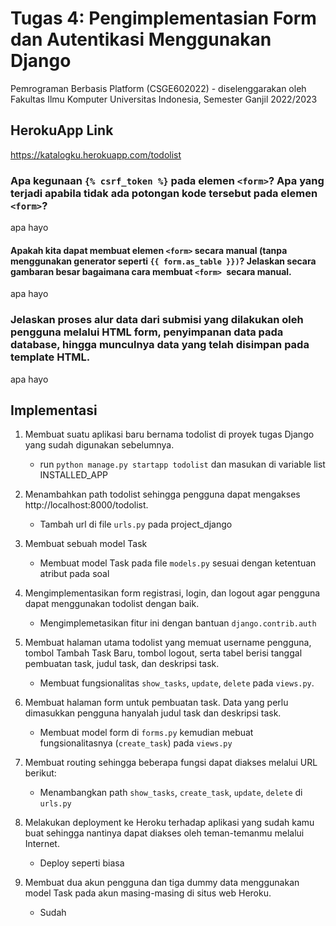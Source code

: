 # Tugas 4: Pengimplementasian Form dan Autentikasi Menggunakan Django

Pemrograman Berbasis Platform (CSGE602022) - diselenggarakan oleh Fakultas Ilmu Komputer Universitas Indonesia, Semester Ganjil 2022/2023

## HerokuApp Link
https://katalogku.herokuapp.com/todolist

###  Apa kegunaan `{% csrf_token %}` pada elemen `<form>`? Apa yang terjadi apabila tidak ada potongan kode tersebut pada elemen `<form>`?
apa hayo

#### Apakah kita dapat membuat elemen `<form>` secara manual (tanpa menggunakan generator seperti `{{ form.as_table }})`? Jelaskan secara gambaran besar bagaimana cara membuat `<form> `secara manual.
apa hayo

### Jelaskan proses alur data dari submisi yang dilakukan oleh pengguna melalui HTML form, penyimpanan data pada database, hingga munculnya data yang telah disimpan pada template HTML.
apa hayo

## Implementasi
1.  Membuat suatu aplikasi baru bernama todolist di proyek tugas Django yang sudah digunakan sebelumnya.
    - run `python manage.py startapp todolist` dan masukan di variable list INSTALLED_APP

2. Menambahkan path todolist sehingga pengguna dapat mengakses http://localhost:8000/todolist.
    - Tambah url di file `urls.py` pada project_django

3. Membuat sebuah model Task
    - Membuat model Task pada file `models.py` sesuai dengan ketentuan atribut pada soal

4. Mengimplementasikan form registrasi, login, dan logout agar pengguna dapat menggunakan todolist dengan baik.
    - Mengimplemetasikan fitur ini dengan bantuan `django.contrib.auth`

5. Membuat halaman utama todolist yang memuat username pengguna, tombol Tambah Task Baru, tombol logout, serta tabel berisi tanggal pembuatan task, judul task, dan deskripsi task.
    - Membuat fungsionalitas `show_tasks`, `update`, `delete` pada `views.py`. 

6. Membuat halaman form untuk pembuatan task. Data yang perlu dimasukkan pengguna hanyalah judul task dan deskripsi task.
    - Membuat model form di `forms.py` kemudian mebuat fungsionalitasnya (`create_task`) pada `views.py`

7. Membuat routing sehingga beberapa fungsi dapat diakses melalui URL berikut:
    - Menambangkan path `show_tasks`, `create_task`, `update`, `delete` di `urls.py` 

8. Melakukan deployment ke Heroku terhadap aplikasi yang sudah kamu buat sehingga nantinya dapat diakses oleh teman-temanmu melalui Internet.
    - Deploy seperti biasa

9. Membuat dua akun pengguna dan tiga dummy data menggunakan model Task pada akun masing-masing di situs web Heroku.
    - Sudah